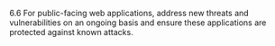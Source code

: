 6.6 For public-facing web applications, address new threats and vulnerabilities on an ongoing basis and ensure these applications are protected against known attacks.